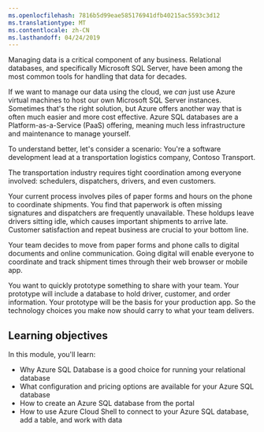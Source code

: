 ```yaml
---
ms.openlocfilehash: 7816b5d99eae585176941dfb40215ac5593c3d12
ms.translationtype: MT
ms.contentlocale: zh-CN
ms.lasthandoff: 04/24/2019
---
```

Managing data is a critical component of any business. Relational databases, and specifically Microsoft SQL Server, have been among the most common tools for handling that data for decades. 

If we want to manage our data using the cloud, we _can_ just use Azure virtual machines to host our own Microsoft SQL Server instances. Sometimes that's the right solution, but Azure offers another way that is often much easier and more cost effective. Azure SQL databases are a Platform-as-a-Service (PaaS) offering, meaning much less infrastructure and maintenance to manage yourself.

To understand better, let's consider a scenario: You're a software development lead at a transportation logistics company, Contoso Transport.

The transportation industry requires tight coordination among everyone involved: schedulers, dispatchers, drivers, and even customers.

Your current process involves piles of paper forms and hours on the phone to coordinate shipments. You find that paperwork is often missing signatures and dispatchers are frequently unavailable. These holdups leave drivers sitting idle, which causes important shipments to arrive late. Customer satisfaction and repeat business are crucial to your bottom line.

Your team decides to move from paper forms and phone calls to digital documents and online communication. Going digital will enable everyone to coordinate and track shipment times through their web browser or mobile app.

You want to quickly prototype something to share with your team. Your prototype will include a database to hold driver, customer, and order information. Your prototype will be the basis for your production app. So the technology choices you make now should carry to what your team delivers.

## <a name="learning-objectives"></a>Learning objectives

In this module, you'll learn:

- Why Azure SQL Database is a good choice for running your relational database
- What configuration and pricing options are available for your Azure SQL database
- How to create an Azure SQL database from the portal
- How to use Azure Cloud Shell to connect to your Azure SQL database, add a table, and work with data